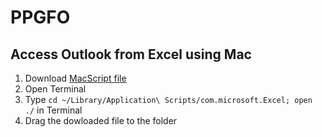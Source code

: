 # PPGFO #

## Access Outlook from Excel using Mac

1. Download [MacScript file](https://github.com/PPGFO/dev/blob/main/resources/RDBMacOutlook(2).scpt)
2. Open Terminal 
3. Type `cd ~/Library/Application\ Scripts/com.microsoft.Excel; open ./` in Terminal
4. Drag the dowloaded file to the folder
